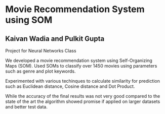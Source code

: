 Movie Recommendation System using SOM
=========================
Kaivan Wadia and Pulkit Gupta
-----------------------------------

Project for Neural Networks Class

We developed a movie recommendation system using Self-Organizing Maps (SOM). Used SOMs to classify over 1450 movies using parameters such as genre and plot keywords.

Experimented with various techinques to calculate similarity for prediction such as Euclidean distance, Cosine distance and Dot Product.

While the accuracy of the final results was not very good compared to the state of the art the algorithm showed promise if applied on larger datasets and better test data.
